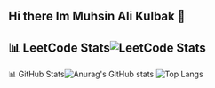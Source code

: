 ## Hi there  Im Muhsin Ali Kulbak 👋
## 📊 LeetCode Stats![LeetCode Stats](https://leetcard.jacoblin.cool/Django42?theme=unicorn&font=Radley)

📊 GitHub Stats![Anurag's GitHub stats](https://github-readme-stats.vercel.app/api?username=muhsinalikulbak&show_icons=true&theme=transparent)
![Top Langs](https://github-readme-stats.vercel.app/api/top-langs/?username=anuraghazra&layout=compact)

